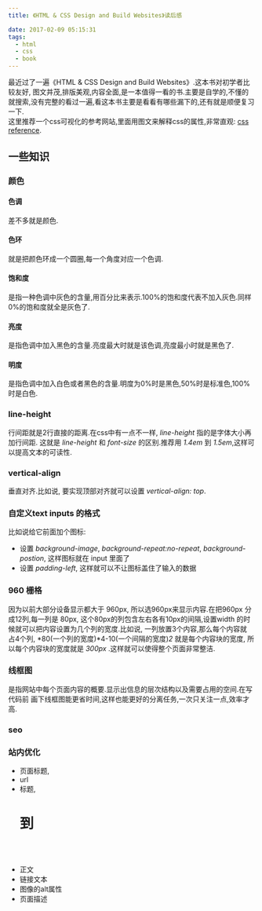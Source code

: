 ```yaml
---
title: 《HTML & CSS Design and Build Websites》读后感

date: 2017-02-09 05:15:31
tags:
  - html
  - css
  - book
---
```


最近过了一遍《HTML & CSS Design and Build Websites》.这本书对初学者比较友好,
图文并茂,排版美观,内容全面,是一本值得一看的书.主要是自学的,不懂的就搜索,没有完整的看过一遍,看这本书主要是看看有哪些漏下的,还有就是顺便复习一下.   
这里推荐一个css可视化的参考网站,里面用图文来解释css的属性,非常直观: [css reference](http://cssreference.io/).

## 一些知识
### 颜色
#### 色调
差不多就是颜色.

#### 色环
就是把颜色环成一个圆圈,每一个角度对应一个色调.

#### 饱和度
是指一种色调中灰色的含量,用百分比来表示.100%的饱和度代表不加入灰色.同样0%的饱和度就全是灰色了.

#### 亮度
是指色调中加入黑色的含量.亮度最大时就是该色调,亮度最小时就是黑色了.

#### 明度
是指色调中加入白色或者黑色的含量.明度为0%时是黑色,50%时是标准色,100%时是白色.

### line-height
行间距就是2行直接的距离.在css中有一点不一样, *line-height* 指的是字体大小再加行间距. 这就是 *line-height* 和 *font-size* 的区别.推荐用 *1.4em* 到 *1.5em*,这样可以提高文本的可读性.

### vertical-align
垂直对齐.比如说, 要实现顶部对齐就可以设置 *vertical-align: top*.

### 自定义text inputs 的格式
比如说给它前面加个图标:
- 设置 *background-image*, *background-repeat:no-repeat*, *background-postion*,
这样图标就在 input 里面了
- 设置 *padding-left*, 这样就可以不让图标盖住了输入的数据

### 960 栅格
因为以前大部分设备显示都大于 960px, 所以选960px来显示内容.在把960px
分成12列,每一列是 80px, 这个80px的列包含左右各有10px的间隔,设置width
的时候就可以把内容设置为几个列的宽度.比如说, 一列放置3个内容,那么每个内容就
占4个列, *80(一个列的宽度)*4-10(一个间隔的宽度)*2* 就是每个内容块的宽度,
所以每个内容块的宽度就是 *300px* .这样就可以使得整个页面非常整洁.

### 线框图
是指网站中每个页面内容的概要.显示出信息的层次结构以及需要占用的空间.在写代码前
画下线框图能更省时间,这样也能更好的分离任务,一次只关注一点,效率才高.

### seo
### 站内优化
- 页面标题, *<title></title>*
- url
- 标题, *<h1>* 到 *<h6>*
- 正文
- 链接文本
- 图像的alt属性
- 页面描述
